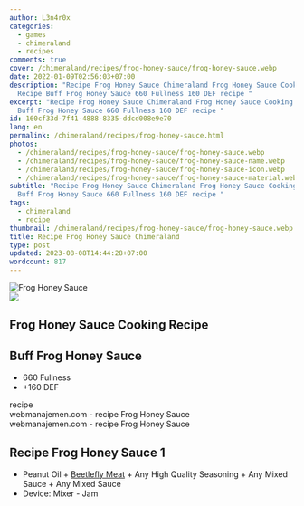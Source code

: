 ```yaml
---
author: L3n4r0x
categories:
  - games
  - chimeraland
  - recipes
comments: true
cover: /chimeraland/recipes/frog-honey-sauce/frog-honey-sauce.webp
date: 2022-01-09T02:56:03+07:00
description: "Recipe Frog Honey Sauce Chimeraland Frog Honey Sauce Cooking
  Recipe Buff Frog Honey Sauce 660 Fullness 160 DEF recipe "
excerpt: "Recipe Frog Honey Sauce Chimeraland Frog Honey Sauce Cooking Recipe
  Buff Frog Honey Sauce 660 Fullness 160 DEF recipe "
id: 160cf33d-7f41-4888-8335-ddcd008e9e70
lang: en
permalink: /chimeraland/recipes/frog-honey-sauce.html
photos:
  - /chimeraland/recipes/frog-honey-sauce/frog-honey-sauce.webp
  - /chimeraland/recipes/frog-honey-sauce/frog-honey-sauce-name.webp
  - /chimeraland/recipes/frog-honey-sauce/frog-honey-sauce-icon.webp
  - /chimeraland/recipes/frog-honey-sauce/frog-honey-sauce-material.webp
subtitle: "Recipe Frog Honey Sauce Chimeraland Frog Honey Sauce Cooking Recipe
  Buff Frog Honey Sauce 660 Fullness 160 DEF recipe "
tags:
  - chimeraland
  - recipe
thumbnail: /chimeraland/recipes/frog-honey-sauce/frog-honey-sauce.webp
title: Recipe Frog Honey Sauce Chimeraland
type: post
updated: 2023-08-08T14:44:28+07:00
wordcount: 817
---
```


<link
  rel="stylesheet"
  href="https://rawcdn.githack.com/dimaslanjaka/Web-Manajemen/870a349/css/bootstrap-5-3-0-alpha3-wrapper.css"
/>
<section id="bootstrap-wrapper">
  <div data-bs-theme="dark">
    <div class="card mb-2">
      <div class="card-body">
        <div class="row g-0">
          <div class="col-sm-4 position-relative mb-2">
            <img
              src="https://www.webmanajemen.com/chimeraland/recipes/frog-honey-sauce/frog-honey-sauce-material.webp"
              class="card-img fit-cover w-100 h-100"
              alt="Frog Honey Sauce"
              data-fancybox="true"
            />
          </div>
          <div class="col-sm-8 mb-2">
            <div class="card-body">
              <div class="d-flex flex-row align-items-center mb-3">
                <img
                  class="d-inline-block me-2"
                  src="https://www.webmanajemen.com/chimeraland/recipes/frog-honey-sauce/frog-honey-sauce-icon.webp"
                  width="auto"
                  height="auto"
                  style="vertical-align: middle"
                />
                <h2 class="fs-5">Frog Honey Sauce Cooking Recipe</h2>
              </div>
              <h2 class="card-title fs-5">Buff Frog Honey Sauce</h2>
              <div class="card-text">
                <ul>
                  <li>660 Fullness</li>
                  <li>+160 DEF</li>
                </ul>
              </div>
              <span class="badge rounded-pill">recipe</span>
            </div>
            <div class="card-footer text-end text-muted mt-auto">
              webmanajemen.com - recipe Frog Honey Sauce
            </div>
          </div>
        </div>
      </div>
      <div class="card-footer text-end text-muted">
        webmanajemen.com - recipe Frog Honey Sauce
      </div>
    </div>
    <div class="row mb-2">
      <div class="col-12 col-lg-6 recipe-item mb-2">
        <div class="card">
          <div class="card-body">
            <h2 class="card-title fs-5">Recipe Frog Honey Sauce 1</h2>
            <div class="card-text">
              <ul>
                <li>
                  Peanut Oil<span> + </span
                  ><a
                    class="text-decoration-none text-primary"
                    href="/chimeraland/materials/beetlefly-meat.html"
                    >Beetlefly Meat</a
                  ><span> + </span>Any High Quality Seasoning<span> + </span>Any
                  Mixed Sauce<span> + </span>Any Mixed Sauce
                </li>
                <li>Device: Mixer - Jam</li>
              </ul>
            </div>
          </div>
        </div>
      </div>
    </div>
  </div>
</section>